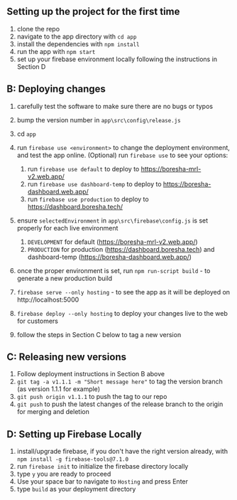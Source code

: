 ## Setting up the project for the first time
1. clone the repo
2. navigate to the app directory with `cd app`
3. install the dependencies with `npm install`
4. run the app with `npm start`
5. set up your firebase environment locally following the instructions in Section D

## B: Deploying changes
1. carefully test the software to make sure there are no bugs or typos
2. bump the version number in `app\src\config\release.js`
3. cd `app`
4. run `firebase use <environment>` to change the deployment environment, and test the app online.
    (Optional) run `firebase use` to see your options:

    1. run `firebase use default` to deploy to https://boresha-mrl-v2.web.app/
    2. run `firebase use dashboard-temp` to deploy to https://boresha-dashboard.web.app/
    3. run `firebase use production` to deploy to https://dashboard.boresha.tech/

5. ensure `selectedEnvironment` in `app\src\firebase\config.js` is set properly for each live environment
    1. `DEVELOPMENT` for default (https://boresha-mrl-v2.web.app/)
    2. `PRODUCTION` for production (https://dashboard.boresha.tech) and dashboard-temp (https://boresha-dashboard.web.app/)

6. once the proper environment is set, run `npm run-script build` - to generate a new production build
7. `firebase serve --only hosting` - to see the app as it will be deployed on http://localhost:5000
8. `firebase deploy --only hosting` to deploy your changes live to the web for customers
9. follow the steps in Section C below to tag a new version


## C: Releasing new versions
1. Follow deployment instructions in Section B above
2. `git tag -a v1.1.1 -m "Short message here"` to tag the version branch (as version 1.1.1 for example)
3. `git push origin v1.1.1` to push the tag to our repo
4. `git push` to push the latest changes of the release branch to the origin for merging and deletion

## D: Setting up Firebase Locally
1. install/upgrade firebase, if you don't have the right version already, with `npm install -g firebase-tools@7.1.0` 
2. run `firebase init` to initialize the firebase directory locally
3. type `y` you are ready to proceed
4. Use your space bar to navigate to `Hosting` and press Enter
5. type `build` as your deployment directory
